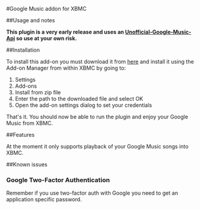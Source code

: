 #Google Music addon for XBMC

##Usage and notes

**This plugin is a very early release and uses an [Unofficial-Google-Music-Api](https://github.com/simon-weber/Unofficial-Google-Music-API) so use at your own risk.**

##Installation

To install this add-on you must download it from [here](http://forum.xbmc.org/showthread.php?tid=134783&pid=1134966#pid1134966)
and install it using the Add-on Manager from within XBMC by going to:

1. Settings
2. Add-ons
3. Install from zip file
4. Enter the path to the downloaded file and select OK
5. Open the add-on settings dialog to set your credentials

That's it. You should now be able to run the plugin and enjoy your Google Music from XBMC.

##Features

At the moment it only supports playback of your Google Music songs into XBMC.

##Known issues

### Google Two-Factor Authentication
Remember if you use two-factor auth with Google you need to get an application specific password.
